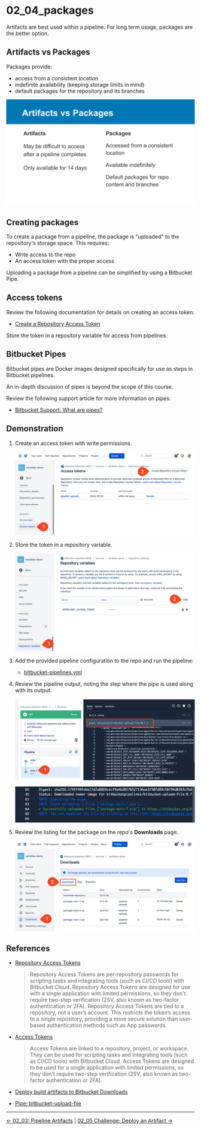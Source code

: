 # 02_04_packages

Artifacts are best used within a pipeline.  For long term usage, packages are the better option.

## Artifacts vs Packages

Packages provide:

- access from a consistent location
- indefinite availability (keeping storage limits in mind)
- default packages for the repository and its branches

![Artifacts vs Packages](./images/02_04_packages.png)

## Creating packages

To create a package from a pipeline, the package is "uploaded" to the repository's storage space.  This requires:

- Write access to the repo
- An access token with the proper access

Uploading a package from a pipeline can be simplified by using a Bitbucket Pipe.

## Access tokens

Review the following documentation for details on creating an access token:

- [Create a Repository Access Token](https://support.atlassian.com/bitbucket-cloud/docs/create-a-repository-access-token/)

Store the token in a repository variable for access from pipelines.

## Bitbucket Pipes

Bitbucket pipes are Docker images designed specifically for use as steps in Bitbucket pipelines.

An in-depth discussion of pipes is beyond the scope of this course.  

Review the following support article for more information on pipes:

- [Bitbucket Support: What are pipes?](https://support.atlassian.com/bitbucket-cloud/docs/what-are-pipes/)

## Demonstration

1. Create an access token with write permissions.

    ![Create an access token with write permissions](./images/0-SCR-20240602-peta.png)

1. Store the token in a repository variable.

    ![Store the token in a repository variable](./images/1-SCR-20240602-pfcd.png)

1. Add the provided pipeline configuration to the repo and run the pipeline:

    - [bitbucket-pipelines.yml](./bitbucket-pipelines.yml)

1. Review the pipeline output, noting the step where the pipe is used along with its output.

    ![Review the pipeline output - pipe](./images/2.0-SCR-20240602-pfkk.png)

    ![Review the pipeline output - pipe logs](./images/2.1-SCR-20240602-pgtq.png)

1. Review the listing for the package on the repo's **Downloads** page.

    ![Review the listing for the package](./images/3-SCR-20240602-pfsp.png)

## References

- [Repository Access Tokens](https://support.atlassian.com/bitbucket-cloud/docs/repository-access-tokens/)

    > Repository Access Tokens are per-repository passwords for scripting tasks and integrating tools (such as CI/CD tools) with Bitbucket Cloud. Repository Access Tokens are designed for use with a single application with limited permissions, so they don't require two-step verification (2SV, also known as two-factor authentication or 2FA). Repository Access Tokens are tied to a repository, not a user’s account. This restricts the token’s access to a single repository, providing a more secure solution than user-based authentication methods such as App passwords.

- [Access Tokens](https://support.atlassian.com/bitbucket-cloud/docs/access-tokens/)

    > Access Tokens are linked to a repository, project, or workspace. They can be used for scripting tasks and integrating tools (such as CI/CD tools) with Bitbucket Cloud. Access Tokens are designed to be used for a single application with limited permissions, so they don't require two-step verification (2SV, also known as two-factor authentication or 2FA).

- [Deploy build artifacts to Bitbucket Downloads](https://support.atlassian.com/bitbucket-cloud/docs/deploy-build-artifacts-to-bitbucket-downloads/)

- [Pipe: bitbucket-upload-file](https://bitbucket.org/atlassian/bitbucket-upload-file/src/master/)

<!-- FooterStart -->
---
[← 02_03: Pipeline Artifacts](../02_03_artifacts/README.md) | [02_05 Challenge: Deploy an Artifact →](../02_05_challenge/README.md)
<!-- FooterEnd -->
